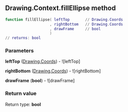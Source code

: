 ## Drawing.Context.fillEllipse method


```lua
function fillEllipse( leftTop       // Drawing.Coords
                    , rightBottom   // Drawing.Coords
                    , drawFrame     // bool
                    )
// returns: bool
```


### Parameters

**leftTop** ([Drawing.Coords](../../Drawing/Coords.md)) - ![leftTop]

**rightBottom** ([Drawing.Coords](../../Drawing/Coords.md)) - ![rightBottom]

**drawFrame** (**bool**) - ![drawFrame]

### Return value

Return type: **bool**

